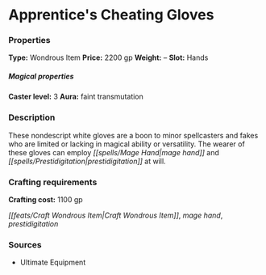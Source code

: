 ﻿---
Title: "Apprentice's Cheating Gloves"
Type: "Wondrous Item"
Price: "2200 gp"
Weight: "–"
Slot: "Hands"
Caster level: "3"
Aura: "faint transmutation"
Description: |
  "These nondescript white gloves are a boon to minor spellcasters and fakes who are limited or lacking in magical ability or versatility. The wearer of these gloves can employ _mage hand_ and _prestidigitation_ at will."
Crafting cost: "1100 gp"
Sources: "['Ultimate Equipment']"
---

# Apprentice's Cheating Gloves

### Properties

**Type:** Wondrous Item **Price:** 2200 gp **Weight:** – **Slot:** Hands

##### Magical properties

**Caster level:** 3 **Aura:** faint transmutation

### Description

These nondescript white gloves are a boon to minor spellcasters and fakes who are limited or lacking in magical ability or versatility. The wearer of these gloves can employ _[[spells/Mage Hand|mage hand]]_ and _[[spells/Prestidigitation|prestidigitation]]_ at will.

### Crafting requirements

**Crafting cost:** 1100 gp

_[[feats/Craft Wondrous Item|Craft Wondrous Item]]_, _mage hand_, _prestidigitation_

### Sources

* Ultimate Equipment